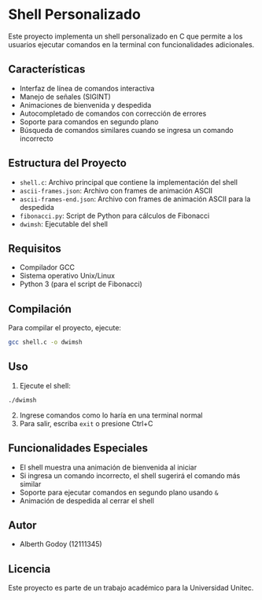 # Shell Personalizado

Este proyecto implementa un shell personalizado en C que permite a los usuarios ejecutar comandos en la terminal con funcionalidades adicionales.

## Características

- Interfaz de línea de comandos interactiva
- Manejo de señales (SIGINT)
- Animaciones de bienvenida y despedida
- Autocompletado de comandos con corrección de errores
- Soporte para comandos en segundo plano
- Búsqueda de comandos similares cuando se ingresa un comando incorrecto

## Estructura del Proyecto

- `shell.c`: Archivo principal que contiene la implementación del shell
- `ascii-frames.json`: Archivo con frames de animación ASCII
- `ascii-frames-end.json`: Archivo con frames de animación ASCII para la despedida
- `fibonacci.py`: Script de Python para cálculos de Fibonacci
- `dwimsh`: Ejecutable del shell

## Requisitos

- Compilador GCC
- Sistema operativo Unix/Linux
- Python 3 (para el script de Fibonacci)

## Compilación

Para compilar el proyecto, ejecute:

```bash
gcc shell.c -o dwimsh
```

## Uso

1. Ejecute el shell:
```bash
./dwimsh
```

2. Ingrese comandos como lo haría en una terminal normal
3. Para salir, escriba `exit` o presione Ctrl+C

## Funcionalidades Especiales

- El shell muestra una animación de bienvenida al iniciar
- Si ingresa un comando incorrecto, el shell sugerirá el comando más similar
- Soporte para ejecutar comandos en segundo plano usando `&`
- Animación de despedida al cerrar el shell

## Autor

- Alberth Godoy (12111345)

## Licencia

Este proyecto es parte de un trabajo académico para la Universidad Unitec. 